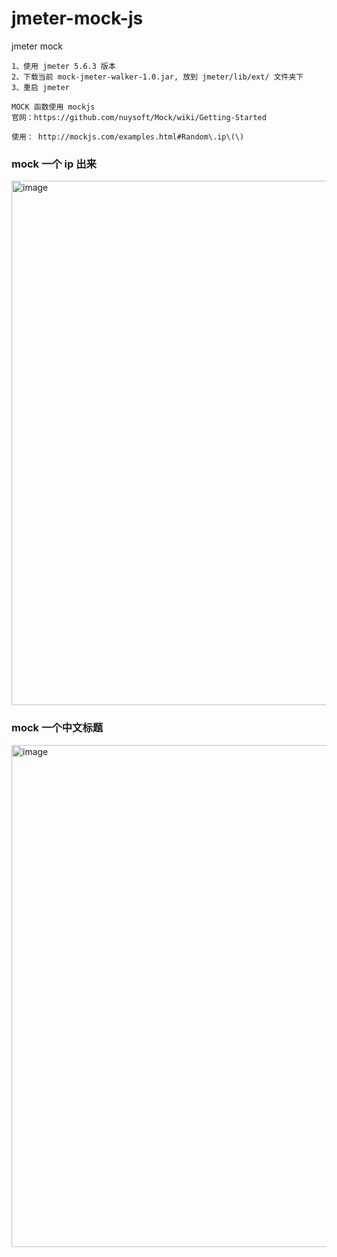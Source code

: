 # jmeter-mock-js
jmeter mock

```
1、使用 jmeter 5.6.3 版本
2、下载当前 mock-jmeter-walker-1.0.jar, 放到 jmeter/lib/ext/ 文件夹下
3、重启 jmeter
```

```
MOCK 函数使用 mockjs
官网：https://github.com/nuysoft/Mock/wiki/Getting-Started

使用： http://mockjs.com/examples.html#Random\.ip\(\)

```

### mock 一个 ip 出来

<img width="839" alt="image" src="https://github.com/walkersing/jmeter-mock-js/assets/4715142/2b94fba0-3f09-4f4a-83f9-d8c9f90c5011">

### mock 一个中文标题

<img width="803" alt="image" src="https://github.com/walkersing/jmeter-mock-js/assets/4715142/a6e41deb-a006-497b-a2ee-ef3214ce5885">

